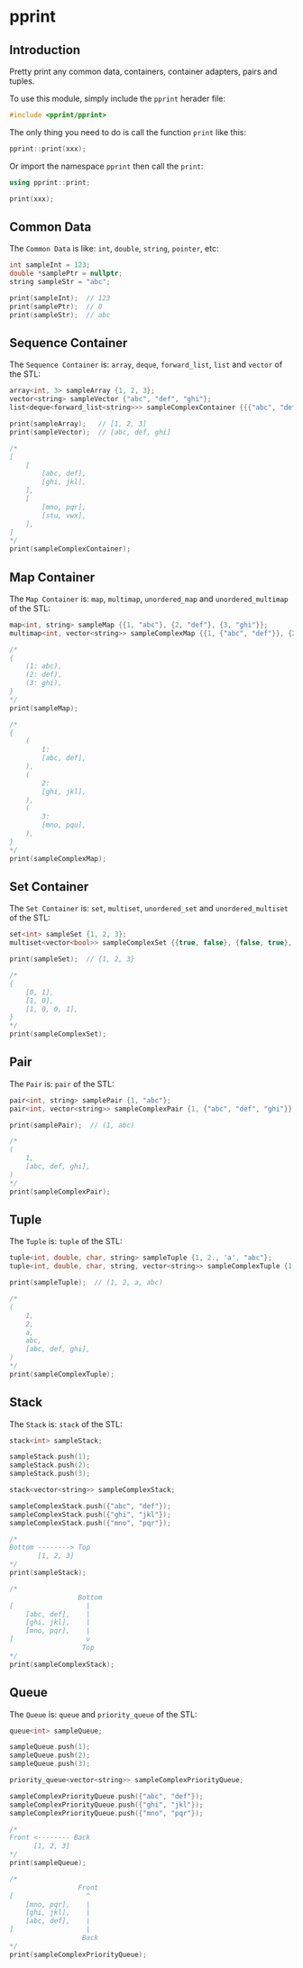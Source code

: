 # pprint

## Introduction

Pretty print any common data, containers, container adapters, pairs and tuples.

To use this module, simply include the ```pprint``` herader file:

``` Cpp
#include <pprint/pprint>
```

The only thing you need to do is call the function ```print``` like this:

``` Cpp
pprint::print(xxx);
```

Or import the namespace ```pprint``` then call the ```print```:

``` Cpp
using pprint::print;

print(xxx);
```

## Common Data

The ```Common Data``` is like: ```int```, ```double```, ```string```, ```pointer```, etc:

``` Cpp
int sampleInt = 123;
double *samplePtr = nullptr;
string sampleStr = "abc";

print(sampleInt);  // 123
print(samplePtr);  // 0
print(sampleStr);  // abc
```

## Sequence Container

The ```Sequence Container``` is: ```array```, ```deque```, ```forward_list```, ```list``` and ```vector``` of the STL:

``` Cpp
array<int, 3> sampleArray {1, 2, 3};
vector<string> sampleVector {"abc", "def", "ghi"};
list<deque<forward_list<string>>> sampleComplexContainer {{{"abc", "def"}, {"ghi", "jkl"}}, {{"mno", "pqr"}, {"stu", "vwx"}}};

print(sampleArray);   // [1, 2, 3]
print(sampleVector);  // [abc, def, ghi]

/*
[
    [
        [abc, def],
        [ghi, jkl],
    ],
    [
        [mno, pqr],
        [stu, vwx],
    ],
]
*/
print(sampleComplexContainer);
```

## Map Container

The ```Map Container``` is: ```map```, ```multimap```, ```unordered_map``` and ```unordered_multimap``` of the STL:

``` Cpp
map<int, string> sampleMap {{1, "abc"}, {2, "def"}, {3, "ghi"}};
multimap<int, vector<string>> sampleComplexMap {{1, {"abc", "def"}}, {2, {"ghi", "jkl"}}, {3, {"mno", "pqu"}}};

/*
{
    (1: abc),
    (2: def),
    (3: ghi),
}
*/
print(sampleMap);

/*
{
    (
        1:
        [abc, def],
    ),
    (
        2:
        [ghi, jkl],
    ),
    (
        3:
        [mno, pqu],
    ),
}
*/
print(sampleComplexMap);
```

## Set Container

The ```Set Container``` is: ```set```, ```multiset```, ```unordered_set``` and ```unordered_multiset``` of the STL:

``` Cpp
set<int> sampleSet {1, 2, 3};
multiset<vector<bool>> sampleComplexSet {{true, false}, {false, true}, {true, false, false, true}};

print(sampleSet);  // {1, 2, 3}

/*
{
    [0, 1],
    [1, 0],
    [1, 0, 0, 1],
}
*/
print(sampleComplexSet);
```

## Pair

The ```Pair``` is: ```pair``` of the STL:

``` Cpp
pair<int, string> samplePair {1, "abc"};
pair<int, vector<string>> sampleComplexPair {1, {"abc", "def", "ghi"}};

print(samplePair);  // (1, abc)

/*
(
    1,
    [abc, def, ghi],
)
*/
print(sampleComplexPair);
```

## Tuple

The ```Tuple``` is: ```tuple``` of the STL:

``` Cpp
tuple<int, double, char, string> sampleTuple {1, 2., 'a', "abc"};
tuple<int, double, char, string, vector<string>> sampleComplexTuple {1, 2., 'a', "abc", {"abc", "def", "ghi"}};

print(sampleTuple);  // (1, 2, a, abc)

/*
(
    1,
    2,
    a,
    abc,
    [abc, def, ghi],
)
*/
print(sampleComplexTuple);
```

## Stack

The ```Stack``` is: ```stack``` of the STL:

``` Cpp
stack<int> sampleStack;

sampleStack.push(1);
sampleStack.push(2);
sampleStack.push(3);

stack<vector<string>> sampleComplexStack;

sampleComplexStack.push({"abc", "def"});
sampleComplexStack.push({"ghi", "jkl"});
sampleComplexStack.push({"mno", "pqr"});

/*
Bottom --------> Top
       [1, 2, 3]
*/
print(sampleStack);

/*
                 Bottom
[                  |
    [abc, def],    |
    [ghi, jkl],    |
    [mno, pqr],    |
]                  v
                  Top
*/
print(sampleComplexStack);
```

## Queue

The ```Queue``` is: ```queue``` and ```priority_queue``` of the STL:

``` Cpp
queue<int> sampleQueue;

sampleQueue.push(1);
sampleQueue.push(2);
sampleQueue.push(3);

priority_queue<vector<string>> sampleComplexPriorityQueue;

sampleComplexPriorityQueue.push({"abc", "def"});
sampleComplexPriorityQueue.push({"ghi", "jkl"});
sampleComplexPriorityQueue.push({"mno", "pqr"});

/*
Front <-------- Back
      [1, 2, 3]
*/
print(sampleQueue);

/*
                 Front
[                  ^
    [mno, pqr],    |
    [ghi, jkl],    |
    [abc, def],    |
]                  |
                  Back
*/
print(sampleComplexPriorityQueue);
```
